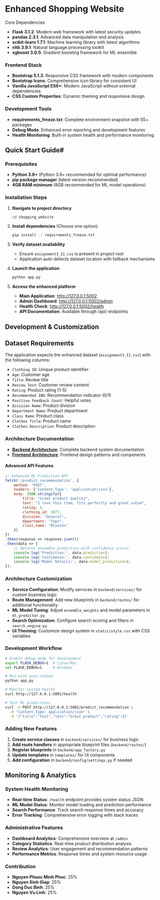 # Enhanced Shopping Website 

Core Dependencies
- **Flask 3.1.2**: Modern web framework with latest security updates
- **pandas 2.3.1**: Advanced data manipulation and analysis
- **scikit-learn 1.7.1**: Machine learning library with latest algorithms
- **nltk 3.9.1**: Natural language processing toolkit
- **xgboost 3.0.5**: Gradient boosting framework for ML ensemble

### Frontend Stack
- **Bootstrap 5.1.3**: Responsive CSS framework with modern components
- **Bootstrap Icons**: Comprehensive icon library for consistent UI
- **Vanilla JavaScript ES6+**: Modern JavaScript without external dependencies
- **CSS Custom Properties**: Dynamic theming and responsive design

### Development Tools
- **requirements_freeze.txt**: Complete environment snapshot with 55+ packages
- **Debug Mode**: Enhanced error reporting and development features
- **Health Monitoring**: Built-in system health and performance monitoring

##  Quick Start Guide# 


### Prerequisites
- **Python 3.8+** (Python 3.9+ recommended for optimal performance)
- **pip package manager** (latest version recommended)
- **4GB RAM minimum** (8GB recommended for ML model operations)

### Installation Steps

1. **Navigate to project directory**
   ```bash
   cd shopping_website
   ```

2. **Install dependencies** (Choose one option):
   ```bash
   pip install -r requirements_freeze.txt
   ```

3. **Verify dataset availability**
   - Ensure `assignment3_II.csv` is present in project root
   - Application auto-detects dataset location with fallback mechanisms

4. **Launch the application**
   ```bash
   python app.py
   ```

5. **Access the enhanced platform**
   - **Main Application**: http://127.0.0.1:5002
   - **Admin Dashboard**: http://127.0.0.1:5002/admin  
   - **Health Check**: http://127.0.0.1:5002/health
   - **API Documentation**: Available through /api/ endpoints

##  Development & Customization

##  Dataset Requirements

The application expects the enhanced dataset (`assignment3_II.csv`) with the following columns:
- `Clothing ID`: Unique product identifier
- `Age`: Customer age
- `Title`: Review title
- `Review Text`: Customer review content
- `Rating`: Product rating (1-5)
- `Recommended IND`: Recommendation indicator (0/1)
- `Positive Feedback Count`: Helpful votes
- `Division Name`: Product division
- `Department Name`: Product department
- `Class Name`: Product class
- `Clothes Title`: Product name
- `Clothes Description`: Product description


### Architecture Documentation
- **[Backend Architecture](BACKEND_ARCHITECTURE.md)**: Complete backend system documentation
- **[Frontend Architecture](FRONTEND_ARCHITECTURE.md)**: Frontend design patterns and components



#### Advanced API Features
```javascript
// Enhanced ML Prediction API
fetch('/predict_recommendation', {
    method: 'POST',
    headers: {'Content-Type': 'application/json'},
    body: JSON.stringify({
        title: "Great product quality",
        text: "I love this item, fits perfectly and great value",
        rating: 5,
        clothing_id: 1077,
        division: "General",
        department: "Tops", 
        class_name: "Blouses"
    })
})
.then(response => response.json())
.then(data => {
    // Returns ensemble prediction with confidence scores
    console.log('Prediction:', data.prediction);
    console.log('Confidence:', data.confidence);
    console.log('Model Details:', data.model_predictions);
});
```

### Architecture Customization
- **Service Configuration**: Modify services in `backend/services/` for custom business logic
- **Route Management**: Add new blueprints in `backend/routes/` for additional functionality  
- **ML Model Tuning**: Adjust `ensemble_weights` and model parameters in `ml_predictor.py`
- **Search Optimization**: Configure search scoring and filters in `search_engine.py`
- **UI Theming**: Customize design system in `static/style.css` with CSS variables

### Development Workflow
```bash
# Enable debug mode for development
export FLASK_DEBUG=1  # Linux/Mac
set FLASK_DEBUG=1     # Windows

# Run with auto-reload
python app.py

# Monitor system health
curl http://127.0.0.1:5002/health

# Test ML predictions
curl -X POST http://127.0.0.1:5002/predict_recommendation \
  -H "Content-Type: application/json" \
  -d '{"title":"Test","text":"Great product","rating":5}'
```

### Adding New Features
1. **Create service classes** in `backend/services/` for business logic
2. **Add route handlers** in appropriate blueprint files (`backend/routes/`)  
3. **Register blueprints** in `backend/app_factory.py`
4. **Update templates** in `templates/` for UI components
5. **Add configuration** in `backend/config/settings.py` if needed

##  Monitoring & Analytics

### System Health Monitoring
- **Real-time Status**: `/health` endpoint provides system status JSON
- **ML Model Status**: Monitor model loading and prediction performance
- **Search Performance**: Track search response times and accuracy
- **Error Tracking**: Comprehensive error logging with stack traces

### Administrative Features
- **Dashboard Analytics**: Comprehensive overview at `/admin`
- **Category Statistics**: Real-time product distribution analysis  
- **Review Analytics**: User engagement and recommendation patterns
- **Performance Metrics**: Response times and system resource usage


### Contribution 

- **Nguyen Phuoc Minh Phuc**: 25%
- **Nguyen Sinh Giap**: 25%
- **Dong Duc Binh**: 25%
- **Nguyen Vu Linh**: 25%

